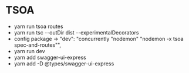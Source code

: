 # TSOA
  - yarn run tsoa routes
  - yarn run tsc --outDir dist --experimentalDecorators
  - config package -> "dev": "concurrently \"nodemon\" \"nodemon -x tsoa spec-and-routes\"", 
  - yarn run dev
  - yarn add swagger-ui-express
  - yarn add -D @types/swagger-ui-express

